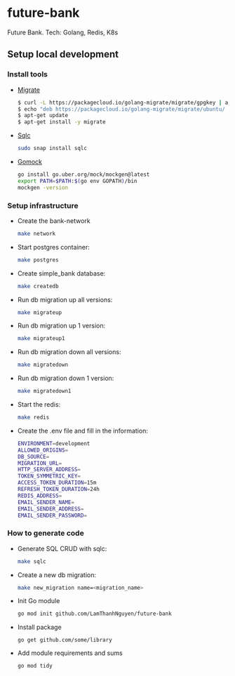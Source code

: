 # future-bank
Future Bank. Tech: Golang, Redis, K8s

## Setup local development

### Install tools

- [Migrate](https://github.com/golang-migrate/migrate/tree/master/cmd/migrate)

    ```bash
    $ curl -L https://packagecloud.io/golang-migrate/migrate/gpgkey | apt-key add -
    $ echo "deb https://packagecloud.io/golang-migrate/migrate/ubuntu/ $(lsb_release -sc) main" > /etc/apt/sources.list.d/migrate.list
    $ apt-get update
    $ apt-get install -y migrate
    ```

- [Sqlc](https://github.com/kyleconroy/sqlc#installation)

    ```bash
    sudo snap install sqlc
    ```

- [Gomock](https://github.com/uber-go/mock)

    ```bash
    go install go.uber.org/mock/mockgen@latest
    export PATH=$PATH:$(go env GOPATH)/bin
    mockgen -version
    ```

### Setup infrastructure

- Create the bank-network

    ```bash
    make network
    ```

- Start postgres container:

    ```bash
    make postgres
    ```

- Create simple_bank database:

    ```bash
    make createdb
    ```

- Run db migration up all versions:

    ```bash
    make migrateup
    ```

- Run db migration up 1 version:

    ```bash
    make migrateup1
    ```

- Run db migration down all versions:

    ```bash
    make migratedown
    ```

- Run db migration down 1 version:

    ```bash
    make migratedown1
    ```

- Start the redis:
    ```bash
    make redis
    ```

- Create the .env file and fill in the information:
    ```bash
    ENVIRONMENT=development
    ALLOWED_ORIGINS=
    DB_SOURCE=
    MIGRATION_URL=
    HTTP_SERVER_ADDRESS=
    TOKEN_SYMMETRIC_KEY=
    ACCESS_TOKEN_DURATION=15m
    REFRESH_TOKEN_DURATION=24h
    REDIS_ADDRESS=
    EMAIL_SENDER_NAME=
    EMAIL_SENDER_ADDRESS=
    EMAIL_SENDER_PASSWORD=
    ```

### How to generate code

- Generate SQL CRUD with sqlc:

    ```bash
    make sqlc
    ```

- Create a new db migration:

  ```bash
  make new_migration name=<migration_name>
  ```

- Init Go module

    ```bash
    go mod init github.com/LamThanhNguyen/future-bank
    ```

- Install package

    ```
    go get github.com/some/library
    ```

- Add module requirements and sums

    ```
    go mod tidy
    ```
